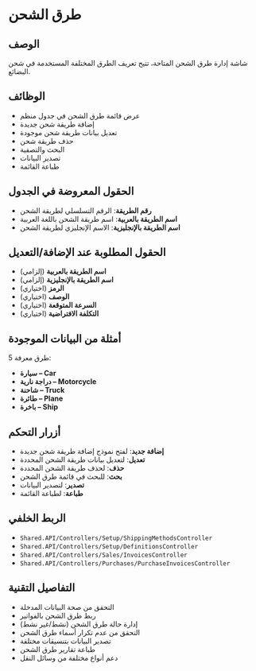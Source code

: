 # طرق الشحن

## الوصف
شاشة إدارة طرق الشحن المتاحة، تتيح تعريف الطرق المختلفة المستخدمة في شحن البضائع.

## الوظائف
- عرض قائمة طرق الشحن في جدول منظم
- إضافة طريقة شحن جديدة
- تعديل بيانات طريقة شحن موجودة
- حذف طريقة شحن
- البحث والتصفية
- تصدير البيانات
- طباعة القائمة

## الحقول المعروضة في الجدول
- **رقم الطريقة**: الرقم التسلسلي لطريقة الشحن
- **اسم الطريقة بالعربية**: اسم طريقة الشحن باللغة العربية
- **اسم الطريقة بالإنجليزية**: الاسم الإنجليزي لطريقة الشحن

## الحقول المطلوبة عند الإضافة/التعديل
- **اسم الطريقة بالعربية** (إلزامي)
- **اسم الطريقة بالإنجليزية** (إلزامي)
- **الرمز** (اختياري)
- **الوصف** (اختياري)
- **السرعة المتوقعة** (اختياري)
- **التكلفة الافتراضية** (اختياري)

## أمثلة من البيانات الموجودة
5 طرق معرفة:
- **سيارة – Car**
- **دراجة نارية – Motorcycle**
- **شاحنة – Truck**
- **طائرة – Plane**
- **باخرة – Ship**

## أزرار التحكم
- **إضافة جديد**: لفتح نموذج إضافة طريقة شحن جديدة
- **تعديل**: لتعديل بيانات طريقة الشحن المحددة
- **حذف**: لحذف طريقة الشحن المحددة
- **بحث**: للبحث في قائمة طرق الشحن
- **تصدير**: لتصدير البيانات
- **طباعة**: لطباعة القائمة

## الربط الخلفي
- `Shared.API/Controllers/Setup/ShippingMethodsController`
- `Shared.API/Controllers/Setup/DefinitionsController`
- `Shared.API/Controllers/Sales/InvoicesController`
- `Shared.API/Controllers/Purchases/PurchaseInvoicesController`

## التفاصيل التقنية
- التحقق من صحة البيانات المدخلة
- ربط طرق الشحن بالفواتير
- إدارة حالة طرق الشحن (نشط/غير نشط)
- التحقق من عدم تكرار أسماء طرق الشحن
- تصدير البيانات بتنسيقات مختلفة
- طباعة تقارير طرق الشحن
- دعم أنواع مختلفة من وسائل النقل
